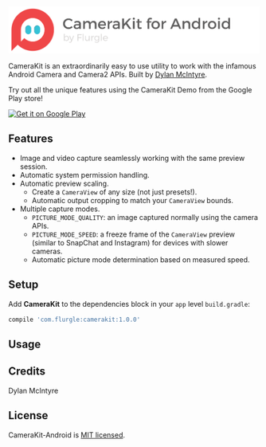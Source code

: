 ![CameraKit Header](.repo/camerakit-android-header.png)

CameraKit is an extraordinarily easy to use utility to work with the infamous Android Camera and Camera2 APIs. Built by [Dylan McIntyre](https://github.com/dwillmc).


Try out all the unique features using the CameraKit Demo from the Google Play store!

<a href='https://play.google.com/store/apps/details?id=com.flurgle.camerakit.demo&pcampaignid=MKT-Other-global-all-co-prtnr-py-PartBadge-Mar2515-1'><img alt='Get it on Google Play' src='https://play.google.com/intl/en_us/badges/images/generic/en_badge_web_generic.png' height='80'/></a>


## Features

- Image and video capture seamlessly working with the same preview session.
- Automatic system permission handling.
- Automatic preview scaling.
  - Create a `CameraView` of any size (not just presets!).
  - Automatic output cropping to match your `CameraView` bounds.
- Multiple capture modes.
  - `PICTURE_MODE_QUALITY`: an image captured normally using the camera APIs.
  - `PICTURE_MODE_SPEED`: a freeze frame of the `CameraView` preview (similar to SnapChat and Instagram) for devices with slower cameras.
  - Automatic picture mode determination based on measured speed.

## Setup
Add __CameraKit__ to the dependencies block in your `app` level `build.gradle`:
```groovy
compile 'com.flurgle:camerakit:1.0.0'
```

## Usage


## Credits
Dylan McIntyre

## License
CameraKit-Android is [MIT licensed](https://github.com/wonderkiln/camerakit-android/blob/master/LICENSE).